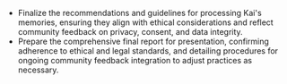 - Finalize the recommendations and guidelines for processing Kai's memories, ensuring they align with ethical considerations and reflect community feedback on privacy, consent, and data integrity.
- Prepare the comprehensive final report for presentation, confirming adherence to ethical and legal standards, and detailing procedures for ongoing community feedback integration to adjust practices as necessary.